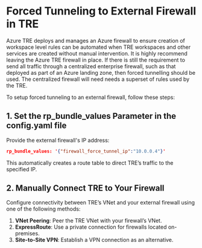 # Forced Tunneling to External Firewall in TRE

Azure TRE deploys and manages an Azure firewall to ensure creation of workspace level rules can be automated when TRE workspaces and other services are created without manual intervention. It is highly recommend leaving the Azure TRE firewall in place. If there is still the requirement to send all traffic through a centralized enterprise firewall, such as that deployed as part of an Azure landing zone, then forced tunnelling should be used. The centralized firewall will need needs a superset of rules used by the TRE.

To setup forced tunneling to an external firewall, follow these steps:

## 1. Set the rp_bundle_values Parameter in  the config.yaml file
Provide the external firewall's IP address:

```json
rp_bundle_values: '{"firewall_force_tunnel_ip":"10.0.0.4"}'
```
This automatically creates a route table to direct TRE’s traffic to the specified IP.

## 2. Manually Connect TRE to Your Firewall
Configure connectivity between TRE’s VNet and your external firewall using one of the following methods:

1. **VNet Peering**: Peer the TRE VNet with your firewall’s VNet.
1. **ExpressRoute**: Use a private connection for firewalls located on-premises.
1. **Site-to-Site VPN**: Establish a VPN connection as an alternative.
